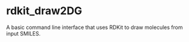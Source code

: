 # rdkit_draw2DG
A basic command line interface that uses RDKit to draw molecules from input SMILES.
